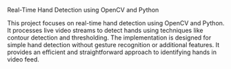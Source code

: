 Real-Time Hand Detection using OpenCV and Python

This project focuses on real-time hand detection using OpenCV and Python.
It processes live video streams to detect hands using techniques like contour detection and thresholding. 
The implementation is designed for simple hand detection without gesture recognition or additional features. 
It provides an efficient and straightforward approach to identifying hands in video feed.
